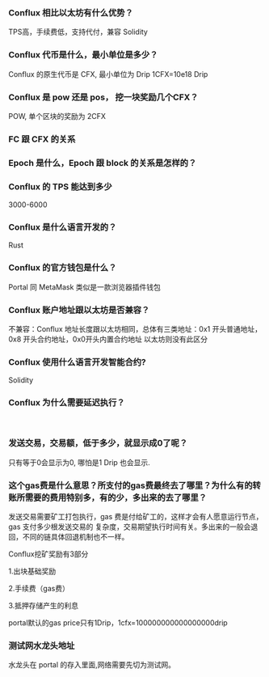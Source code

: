 ### Conflux 相比以太坊有什么优势？
TPS高，手续费低，支持代付，兼容 Solidity


### Conflux 代币是什么，最小单位是多少？
Conflux 的原生代币是 CFX, 最小单位为 Drip  1CFX=10e18 Drip


### Conflux 是 pow 还是 pos， 挖一块奖励几个CFX？
POW, 单个区块的奖励为 2CFX


### FC 跟 CFX 的关系


### Epoch 是什么，Epoch 跟 block 的关系是怎样的？


### Conflux 的 TPS 能达到多少
3000-6000

### Conflux 是什么语言开发的？
Rust


### Conflux 的官方钱包是什么？
Portal 同 MetaMask 类似是一款浏览器插件钱包


### Conflux 账户地址跟以太坊是否兼容？
不兼容：Conflux 地址长度跟以太坊相同，总体有三类地址：0x1 开头普通地址，0x8 开头合约地址，0x0开头内置合约地址
以太坊则没有此区分

### Conflux 使用什么语言开发智能合约?
Solidity

### Conflux 为什么需要延迟执行？

<br>
<h3 id="1">发送交易，交易额，低于多少，就显示成0了呢？</h3>

只有等于0会显示为0, 哪怕是1 Drip 也会显示.
<br>

<h3 id="2">这个gas费是什么意思？所支付的gas费最终去了哪里？为什么有的转账所需要的费用特别多，有的少，多出来的去了哪里？</h3>

发送交易需要矿工打包执行，gas 费是付给矿工的，这样才会有人愿意运行节点，gas 支付多少根发送交易的 复杂度，交易期望执行时间有关。多出来的一般会退回，不同的链具体回退机制也不一样。

Conflux挖矿奖励有3部分

1.出块基础奖励

2.手续费（gas费）

3.抵押存储产生的利息

portal默认的gas price只有1Drip，1cfx=100000000000000000drip
<br>

<h3 id="3">测试网水龙头地址</h3>

水龙头在 portal 的存入里面,网络需要先切为测试网。
<br>


